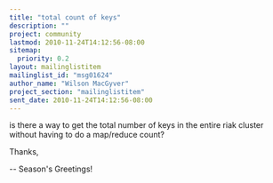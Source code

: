 ```yaml
---
title: "total count of keys"
description: ""
project: community
lastmod: 2010-11-24T14:12:56-08:00
sitemap:
  priority: 0.2
layout: mailinglistitem
mailinglist_id: "msg01624"
author_name: "Wilson MacGyver"
project_section: "mailinglistitem"
sent_date: 2010-11-24T14:12:56-08:00
---
```



is there a way to get the total number of keys in the entire riak
cluster without having
to do a map/reduce count?

Thanks,

-- 
Season's Greetings!

